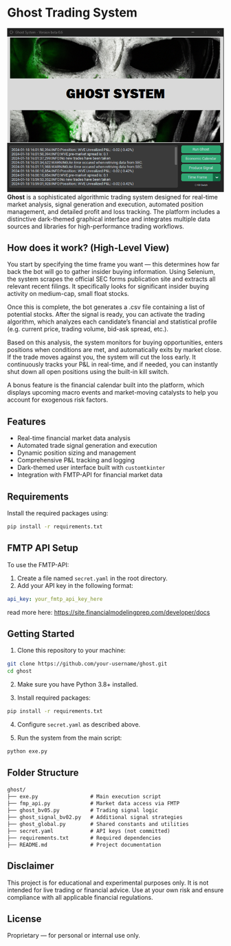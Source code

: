 # Ghost Trading System
![Ghost Preview](preview_img.png)
**Ghost** is a sophisticated algorithmic trading system designed for real-time market analysis, signal generation and execution, automated position management, and detailed profit and loss tracking. The platform includes a distinctive dark-themed graphical interface and integrates multiple data sources and libraries for high-performance trading workflows.

## How does it work? (High-Level View)
You start by specifying the time frame you want — this determines how far back the bot will go to gather insider buying information. Using Selenium, the system scrapes the official SEC forms publication site and extracts all relevant recent filings. It specifically looks for significant insider buying activity on medium-cap, small float stocks.

Once this is complete, the bot generates a .csv file containing a list of potential stocks. After the signal is ready, you can activate the trading algorithm, which analyzes each candidate’s financial and statistical profile (e.g. current price, trading volume, bid-ask spread, etc.).

Based on this analysis, the system monitors for buying opportunities, enters positions when conditions are met, and automatically exits by market close. If the trade moves against you, the system will cut the loss early. It continuously tracks your P&L in real-time, and if needed, you can instantly shut down all open positions using the built-in kill switch.

A bonus feature is the financial calendar built into the platform, which displays upcoming macro events and market-moving catalysts to help you account for exogenous risk factors.

## Features

- Real-time financial market data analysis
- Automated trade signal generation and execution
- Dynamic position sizing and management
- Comprehensive P&L tracking and logging
- Dark-themed user interface built with `customtkinter`
- Integration with FMTP-API for financial market data

## Requirements

Install the required packages using:

```bash
pip install -r requirements.txt
```

## FMTP API Setup

To use the FMTP-API:

1. Create a file named `secret.yaml` in the root directory.
2. Add your API key in the following format:

```yaml
api_key: your_fmtp_api_key_here
```
read more here: https://site.financialmodelingprep.com/developer/docs

## Getting Started

1. Clone this repository to your machine:

```bash
git clone https://github.com/your-username/ghost.git
cd ghost
```

2. Make sure you have Python 3.8+ installed.

3. Install required packages:

```bash
pip install -r requirements.txt
```

4. Configure `secret.yaml` as described above.

5. Run the system from the main script:

```bash
python exe.py
```

## Folder Structure

```
ghost/
├── exe.py                 # Main execution script
├── fmp_api.py             # Market data access via FMTP
├── ghost_bv05.py          # Trading signal logic
├── ghost_signal_bv02.py   # Additional signal strategies
├── ghost_global.py        # Shared constants and utilities
├── secret.yaml            # API keys (not committed)
├── requirements.txt       # Required dependencies
├── README.md              # Project documentation
```

## Disclaimer

This project is for educational and experimental purposes only. It is not intended for live trading or financial advice. Use at your own risk and ensure compliance with all applicable financial regulations.

## License

Proprietary — for personal or internal use only.
